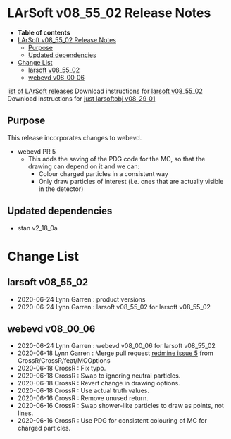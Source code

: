 LArSoft v08_55_02 Release Notes
======================================================================

-   **Table of contents**
-   [LArSoft v08_55_02 Release Notes](#LArSoft-v08_55_02-Release-Notes)
    -   [Purpose](#Purpose)
    -   [Updated dependencies](#Updated-dependencies)
-   [Change List](#Change-List)
    -   [larsoft v08_55_02](#larsoft-v08_55_02)
    -   [webevd v08_00_06](#webevd-v08_00_06)

[list of LArSoft releases](LArSoft_release_list)
Download instructions for [larsoft v08_55_02](http://scisoft.fnal.gov/scisoft/bundles/larsoft/v08_55_02/larsoft-v08_55_02.html)
Download instructions for [just larsoftobj v08_29_01](http://scisoft.fnal.gov/scisoft/bundles/larsoftobj/v08_29_01/larsoftobj-v08_29_01.html)

Purpose
--------------------

This release incorporates changes to webevd.

-   webevd PR 5
    -   This adds the saving of the PDG code for the MC, so that the drawing can depend on it and we can:
        -   Colour charged particles in a consistent way
        -   Only draw particles of interest (i.e. ones that are actually visible in the detector)

Updated dependencies
----------------------------------------------

-   stan v2_18_0a

Change List
============================

larsoft v08_55_02
------------------------------------------

-   2020-06-24 Lynn Garren : product versions
-   2020-06-24 Lynn Garren : larsoft v08_55_02 for larsoft v08_55_02

webevd v08_00_06
----------------------------------------

-   2020-06-24 Lynn Garren : webevd v08_00_06 for larsoft v08_55_02
-   2020-06-18 Lynn Garren : Merge pull request [redmine issue 5](https://cdcvs.fnal.gov/redmine/issues/5) from CrossR/CrossR/feat/MCOptions
-   2020-06-18 CrossR : Fix typo.
-   2020-06-18 CrossR : Swap to ignoring neutral particles.
-   2020-06-18 CrossR : Revert change in drawing options.
-   2020-06-18 CrossR : Use actual truth values.
-   2020-06-16 CrossR : Remove unused return.
-   2020-06-16 CrossR : Swap shower-like particles to draw as points, not lines.
-   2020-06-16 CrossR : Use PDG for consistent colouring of MC for charged particles.
